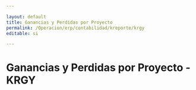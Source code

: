 ```yaml
---

layout: default
title: Ganancias y Perdidas por Proyecto
permalink: /Operacion/erp/contabilidad/kreporte/krgy
editable: si

---
```


# Ganancias y Perdidas por Proyecto - KRGY










